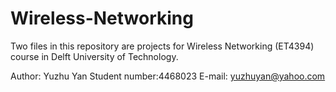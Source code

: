 # Wireless-Networking


Two files in this repository are projects for Wireless Networking (ET4394) course in Delft University of Technology.

Author: Yuzhu Yan
Student number:4468023
E-mail: yuzhuyan@yahoo.com
